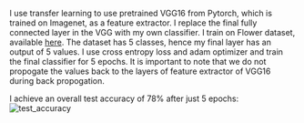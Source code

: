 I use transfer learning to use pretrained VGG16 from Pytorch, which is trained on Imagenet, as a feature extractor. I replace the final fully connected layer in the VGG with my own classifier. I train on Flower dataset, available [here](https://s3.amazonaws.com/video.udacity-data.com/topher/2018/September/5baa60a0_flower-photos/flower-photos.zip). The dataset has 5 classes, hence my final layer has an output of 5 values. I use cross entropy loss and adam optimizer and train the final classifier for 5 epochs. It is important to note that we do not propogate the values back to the layers of feature extractor of VGG16 during back propogation. 

I achieve an overall test accuracy of 78% after just 5 epochs:
![test_accuracy](https://github.com/divyamsaran/pytorch/transfer/results/accuracy_transfer.png)
